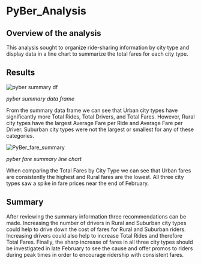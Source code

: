 # PyBer_Analysis

## Overview of the analysis
  This analysis sought to organize ride-sharing information by city type and display data in a line chart to summarize the total fares for each city type.
  
## Results
  ![pyber summary df](https://user-images.githubusercontent.com/91269696/151717711-289676d4-38c1-4a2f-a735-f612a43d42e8.PNG)
 
 *pyber summary data frame*
  
  From the summary data frame we can see that Urban city types have significantly more Total Rides, Total Drivers, and Total Fares.  However, Rural city types have the largest Average Fare per Ride and Average Fare per Driver.  Suburban city types were not the largest or smallest for any of these categories.  
  
  ![PyBer_fare_summary](https://user-images.githubusercontent.com/91269696/151717586-a2f3eff8-83e2-4c83-bb86-a13341e5da89.png)
  
  *pyber fare summary line chart*
 
 When comparing the Total Fares by City Type we can see that Urban fares are consistently the highest and Rural fares are the lowest.  All three city types saw a spike in fare prices near the end of February.

## Summary
  After reviewing the summary information three recommendations can be made. Increasing the number of drivers in Rural and Suburban city types could help to drive down the cost of fares for Rural and Suburban riders.  Increasing drivers could also help to increase Total Rides and therefore Total Fares. Finally, the sharp increase of fares in all three city types should be investigated in late February to see the cause and offer promos to riders during peak times in order to encourage ridership with consistent fares.
